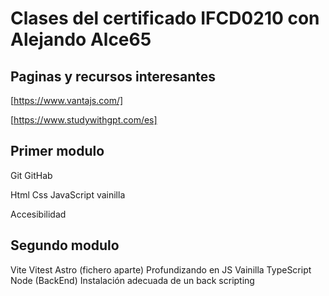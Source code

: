 # Clases del certificado IFCD0210 con Alejando Alce65


## Paginas  y recursos interesantes

[https://www.vantajs.com/]

[https://www.studywithgpt.com/es]

## Primer modulo

Git
GitHab

Html
Css
JavaScript vainilla

Accesibilidad


## Segundo modulo


Vite
Vitest
Astro (fichero aparte)
Profundizando en JS Vainilla
TypeScript
Node (BackEnd) Instalación adecuada de un back
  scripting



